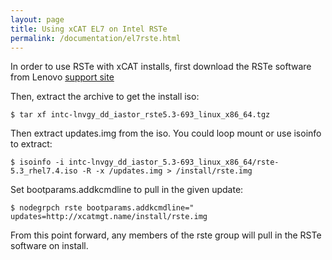 ```yaml
---
layout: page
title: Using xCAT EL7 on Intel RSTe
permalink: /documentation/el7rste.html
---
```


In order to use RSTe with xCAT installs, first download the RSTe software from Lenovo [support site](https://datacentersupport.lenovo.com/us/en/products/SERVERS/THINKSYSTEM/SD530/7X21/downloads/DS504607)

Then, extract the archive to get the install iso:

    $ tar xf intc-lnvgy_dd_iastor_rste5.3-693_linux_x86_64.tgz

Then extract updates.img from the iso.  You could loop mount or use isoinfo to extract:

    $ isoinfo -i intc-lnvgy_dd_iastor_5.3-693_linux_x86_64/rste-5.3_rhel7.4.iso -R -x /updates.img > /install/rste.img

Set bootparams.addkcmdline to pull in the given update:

    $ nodegrpch rste bootparams.addkcmdline=" updates=http://xcatmgt.name/install/rste.img

From this point forward, any members of the rste group will pull in the RSTe software on install.



